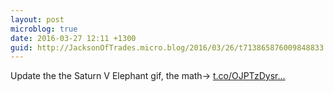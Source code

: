 ```yaml
---
layout: post
microblog: true
date: 2016-03-27 12:11 +1300
guid: http://JacksonOfTrades.micro.blog/2016/03/26/t713865876009848833.html
---
```

Update the the Saturn V Elephant gif, the math→ [t.co/OJPTzDysr...](https://t.co/OJPTzDysr9)
